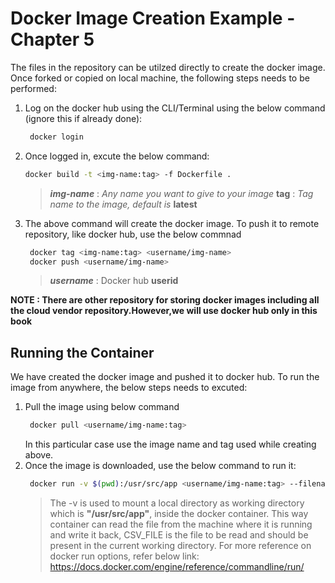 # Docker Image Creation Example - Chapter 5

The files in the repository can be utilzed directly to create the docker image. Once forked or copied on local machine, the following steps needs to be performed:

1. Log on the docker hub using the CLI/Terminal using the below command (ignore this if already done):

   ```sh
    docker login 
   ```
2. Once logged in, excute the below command:
   ```sh
   docker build -t <img-name:tag> -f Dockerfile .
   ```
    >   ___img-name___ : _Any name you want to give to your image_
  __tag__ : _Tag name to the image, default is_ __latest__
   
3. The above command will create the docker image. To push it to remote repository, like docker hub, use the    below commnad 
   ```sh
    docker tag <img-name:tag> <username/img-name>
    docker push <username/img-name>
   ```
   >    ___username___ : Docker hub __userid__

__NOTE : There are other repository for storing docker images including all the cloud vendor repository.However,we will use docker hub only in this book__

## Running the Container
We have created the docker image and pushed it to docker hub. To run the image from anywhere, the below steps needs to excuted:
1. Pull the image using below command
   ```sh
    docker pull <username/img-name:tag>
   ```
    In this particular case use the image name and tag used while creating above. 
2. Once the image is downloaded, use the below command to run it:
   ```sh
    docker run -v $(pwd):/usr/src/app <username/img-name:tag> --filename $CSV_FILE
   ```
   > The -v is used to mount a local directory as working directory which is __"/usr/src/app"__, inside the docker container. This way container can read the file from the machine where it is running and write it back, CSV_FILE is the file to be read and should be present in the current working directory. For more reference on docker run options, refer below link:
   https://docs.docker.com/engine/reference/commandline/run/









